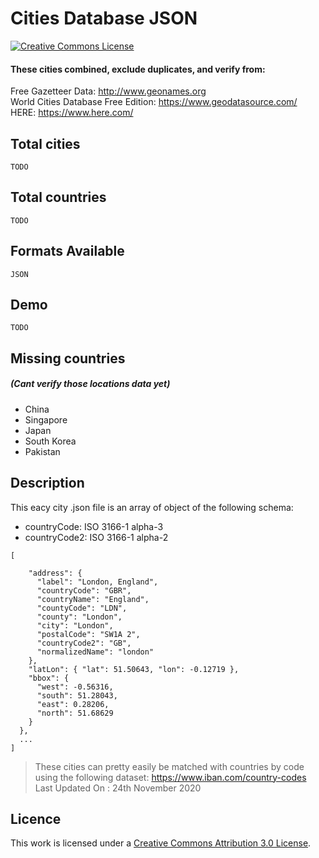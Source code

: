 # Cities Database JSON

[![Creative Commons License](https://i.creativecommons.org/l/by/3.0/80x15.png)](https://creativecommons.org/licenses/by/3.0/)

#### These cities combined, exclude duplicates, and verify from:

Free Gazetteer Data: http://www.geonames.org \
World Cities Database Free Edition: https://www.geodatasource.com/ \
HERE: https://www.here.com/

## Total cities

```
TODO
```

## Total countries

```
TODO
```

## Formats Available

```
JSON
```

## Demo

```
TODO
```

## Missing countries

##### (Cant verify those locations data yet)

- China
- Singapore
- Japan
- South Korea
- Pakistan

## Description

This eacy city .json file is an array of object of the following schema:

- countryCode: ISO 3166-1 alpha-3
- countryCode2: ISO 3166-1 alpha-2

```
[

    "address": {
      "label": "London, England",
      "countryCode": "GBR",
      "countryName": "England",
      "countyCode": "LDN",
      "county": "London",
      "city": "London",
      "postalCode": "SW1A 2",
      "countryCode2": "GB",
      "normalizedName": "london"
    },
    "latLon": { "lat": 51.50643, "lon": -0.12719 },
    "bbox": {
      "west": -0.56316,
      "south": 51.28043,
      "east": 0.28206,
      "north": 51.68629
    }
  },
  ...
]
```

> These cities can pretty easily be matched with countries by code using the following dataset:
> https://www.iban.com/country-codes
> Last Updated On : 24th November 2020

## Licence

This work is licensed under a [Creative Commons Attribution 3.0 License](https://creativecommons.org/licenses/by/3.0/).
